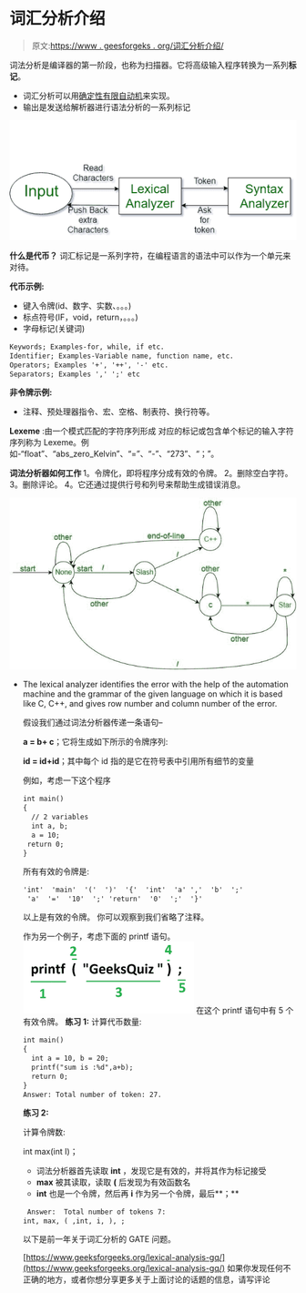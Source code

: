 # 词汇分析介绍

> 原文:[https://www . geesforgeks . org/词汇分析介绍/](https://www.geeksforgeeks.org/introduction-of-lexical-analysis/)

词法分析是编译器的第一阶段，也称为扫描器。它将高级输入程序转换为一系列**标记**。

*   词汇分析可以用[确定性有限自动机](https://www.geeksforgeeks.org/introduction-of-finite-automata/)来实现。
*   输出是发送给解析器进行语法分析的一系列标记

![](img/85f13a5b85d447149a3b4edd6f6ce28b.png)

**什么是代币？**
词汇标记是一系列字符，在编程语言的语法中可以作为一个单元来对待。

**代币示例:**

*   键入令牌(id、数字、实数、。。。)
*   标点符号(IF，void，return，。。。)
*   字母标记(关键词)

```
Keywords; Examples-for, while, if etc.
Identifier; Examples-Variable name, function name, etc.
Operators; Examples '+', '++', '-' etc.
Separators; Examples ',' ';' etc
```

**非令牌示例:**

*   注释、预处理器指令、宏、空格、制表符、换行符等。

**Lexeme** :由一个模式匹配的字符序列形成
对应的标记或包含单个标记的输入字符序列称为 Lexeme。例如-“float”、“abs_zero_Kelvin”、“=”、“-”、“273”、“；”。

**词法分析器如何工作 [](https://media.geeksforgeeks.org/wp-content/cdn-uploads/gq/2015/10/la.png)** 
1。令牌化，即将程序分成有效的令牌。
2。删除空白字符。
3。删除评论。
4。它还通过提供行号和列号来帮助生成错误消息。

![la](img/9abd540eba218ff93e4cb7174ff71097.png)

*   The lexical analyzer identifies the error with the help of the automation machine and the grammar of the given language on which it is based like C, C++, and gives row number and column number of the error.

    假设我们通过词法分析器传递一条语句–

    **a = b+ c**；它将生成如下所示的令牌序列:

    **id = id+id**；其中每个 id 指的是它在符号表中引用所有细节的变量

    例如，考虑一下这个程序

    ```
    int main()
    {
      // 2 variables
      int a, b;
      a = 10;
     return 0;
    }
    ```

    所有有效的令牌是:

    ```
    'int'  'main'  '('  ')'  '{'  'int'  'a' ','  'b'  ';'
     'a'  '='  '10'  ';' 'return'  '0'  ';'  '}'
    ```

    以上是有效的令牌。
    你可以观察到我们省略了注释。

    作为另一个例子，考虑下面的 printf 语句。
    [![token](img/64b99753b5f447ea1e5077ba79187f78.png)](https://media.geeksforgeeks.org/wp-content/cdn-uploads/gq/2015/07/token.png) 
    在这个 printf 语句中有 5 个有效令牌。
    **练习 1:**
    计算代币数量:

    ```
    int main()
    {
      int a = 10, b = 20;
      printf("sum is :%d",a+b);
      return 0;
    }
    Answer: Total number of token: 27.
    ```

    **练习 2:**

    计算令牌数:

    int max(int I)；

    *   词法分析器首先读取 **int** ，发现它是有效的，并将其作为标记接受
    *   **max** 被其读取，读取 **(** 后发现为有效函数名
    *   **int** 也是一个令牌，然后再 **i** 作为另一个令牌，最后**；**

    ```
     Answer:  Total number of tokens 7:     
    int, max, ( ,int, i, ), ;
    ```

    以下是前一年关于词汇分析的 GATE 问题。

    [https://www.geeksforgeeks.org/lexical-analysis-gq/](https://www.geeksforgeeks.org/lexical-analysis-gq/)
    如果你发现任何不正确的地方，或者你想分享更多关于上面讨论的话题的信息，请写评论